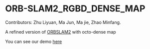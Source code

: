 # ORB-SLAM2_RGBD_DENSE_MAP

Contributors: Zhu Liyuan, Ma Jun, Ma jie, Zhao Minfang. 

A refined version of [ORBSLAM2](https://github.com/raulmur/ORB_SLAM2) with octo-dense map

You can see our demo [here](https://www.bilibili.com/video/BV1h7411q7oo) 
